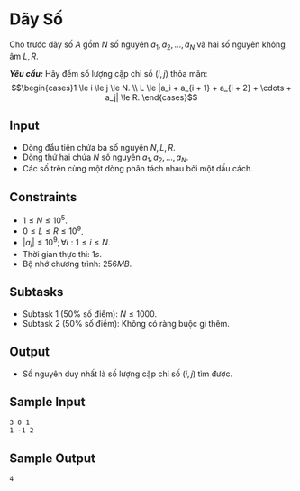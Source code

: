 # Dãy Số

Cho trước dãy số $A$ gồm $N$ số nguyên $a_1, a_2,..., a_N$ và hai số nguyên không âm $L, R$.

***Yêu cầu:*** Hãy đếm số lượng cặp chỉ số $(i, j)$ thỏa mãn:
$$\begin{cases}1 \le i \le j \le N. \\ L \le |a_i + a_{i + 1} + a_{i + 2} + \cdots + a_j| \le R. \end{cases}$$

## Input

- Dòng đầu tiên chứa ba số nguyên $N, L, R$.
- Dòng thứ hai chứa $N$ số nguyên $a_1, a_2,..., a_N$.
- Các số trên cùng một dòng phân tách nhau bởi một dấu cách.

## Constraints

- $1 \le N \le 10^5$.
- $0 \le L \le R \le 10^9$.
- $|a_i| \le 10^9; \forall i: 1 \le i \le N$.
- Thời gian thực thi: $1s$.
- Bộ nhớ chương trình: $256MB$.

## Subtasks

- Subtask $1$ ($50\%$ số điểm): $N \le 1000$.
- Subtask $2$ ($50\%$ số điểm): Không có ràng buộc gì thêm.

## Output

- Số nguyên duy nhất là số lượng cặp chỉ số $(i, j)$ tìm được.

## Sample Input

```
3 0 1
1 -1 2
```

## Sample Output

```
4
```

